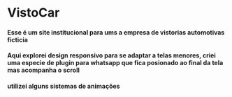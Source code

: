 # VistoCar
#### Esse é um site institucional para ums a empresa de vistorias automotivas ficticia <br>
#### Aqui explorei design responsivo para se adaptar a telas menores, criei uma especie de plugin para whatsapp que fica posionado ao final da tela mas acompanha o scroll <br>
#### utilizei alguns sistemas de animações 
<br>
